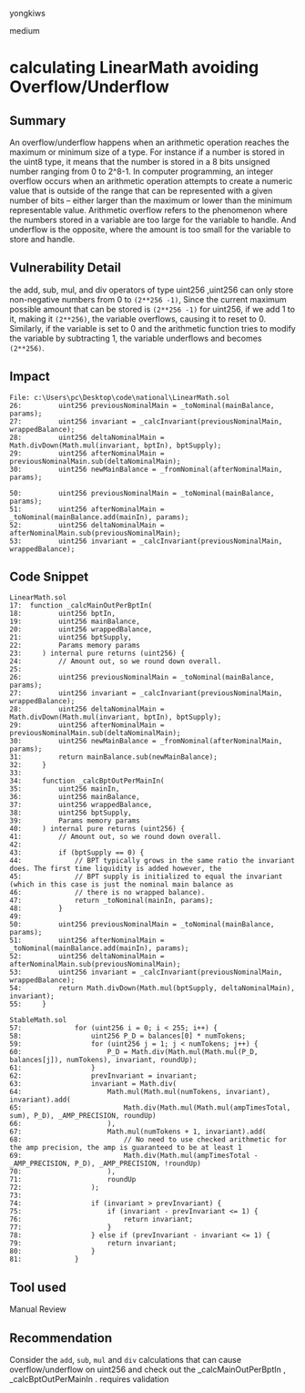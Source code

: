 yongkiws

medium

# calculating LinearMath avoiding Overflow/Underflow

## Summary
An overflow/underflow happens when an arithmetic operation reaches the maximum or minimum size of a type. For instance if a number is stored in the uint8 type, it means that the number is stored in a 8 bits unsigned number ranging from 0 to 2^8-1. In computer programming, an integer overflow occurs when an arithmetic operation attempts to create a numeric value that is outside of the range that can be represented with a given number of bits – either larger than the maximum or lower than the minimum representable value. Arithmetic overflow refers to the phenomenon where the numbers stored in a variable are too large for the variable to handle. And underflow is the opposite, where the amount is too small for the variable to store and handle.

## Vulnerability Detail
the add, sub, mul, and div operators of type uint256 ,uint256 can only store non-negative numbers from 0 to `(2**256 -1)`, Since the current maximum possible amount that can be stored is `(2**256 -1)` for uint256, if we add 1 to it, making it `(2**256)`, the variable overflows, causing it to reset to 0. Similarly, if the variable is set to 0 and the arithmetic function tries to modify the variable by subtracting 1, the variable underflows and becomes `(2**256)`.


## Impact
``` solidity
File: c:\Users\pc\Desktop\code\national\LinearMath.sol
26:         uint256 previousNominalMain = _toNominal(mainBalance, params);
27:         uint256 invariant = _calcInvariant(previousNominalMain, wrappedBalance);
28:         uint256 deltaNominalMain = Math.divDown(Math.mul(invariant, bptIn), bptSupply);
29:         uint256 afterNominalMain = previousNominalMain.sub(deltaNominalMain);
30:         uint256 newMainBalance = _fromNominal(afterNominalMain, params);

```

``` solidity
50:         uint256 previousNominalMain = _toNominal(mainBalance, params);
51:         uint256 afterNominalMain = _toNominal(mainBalance.add(mainIn), params);
52:         uint256 deltaNominalMain = afterNominalMain.sub(previousNominalMain);
53:         uint256 invariant = _calcInvariant(previousNominalMain, wrappedBalance);
```

## Code Snippet
``` solidity
LinearMath.sol
17:  function _calcMainOutPerBptIn(
18:         uint256 bptIn,
19:         uint256 mainBalance,
20:         uint256 wrappedBalance,
21:         uint256 bptSupply,
22:         Params memory params
23:     ) internal pure returns (uint256) {
24:         // Amount out, so we round down overall.
25: 
26:         uint256 previousNominalMain = _toNominal(mainBalance, params);
27:         uint256 invariant = _calcInvariant(previousNominalMain, wrappedBalance);
28:         uint256 deltaNominalMain = Math.divDown(Math.mul(invariant, bptIn), bptSupply);
29:         uint256 afterNominalMain = previousNominalMain.sub(deltaNominalMain);
30:         uint256 newMainBalance = _fromNominal(afterNominalMain, params);
31:         return mainBalance.sub(newMainBalance);
32:     }
33: 
34:     function _calcBptOutPerMainIn(
35:         uint256 mainIn,
36:         uint256 mainBalance,
37:         uint256 wrappedBalance,
38:         uint256 bptSupply,
39:         Params memory params
40:     ) internal pure returns (uint256) {
41:         // Amount out, so we round down overall.
42: 
43:         if (bptSupply == 0) {
44:             // BPT typically grows in the same ratio the invariant does. The first time liquidity is added however, the
45:             // BPT supply is initialized to equal the invariant (which in this case is just the nominal main balance as
46:             // there is no wrapped balance).
47:             return _toNominal(mainIn, params);
48:         }
49: 
50:         uint256 previousNominalMain = _toNominal(mainBalance, params);
51:         uint256 afterNominalMain = _toNominal(mainBalance.add(mainIn), params);
52:         uint256 deltaNominalMain = afterNominalMain.sub(previousNominalMain);
53:         uint256 invariant = _calcInvariant(previousNominalMain, wrappedBalance);
54:         return Math.divDown(Math.mul(bptSupply, deltaNominalMain), invariant);
55:     }
```
``` solidity
StableMath.sol
57:             for (uint256 i = 0; i < 255; i++) {
58:                 uint256 P_D = balances[0] * numTokens;
59:                 for (uint256 j = 1; j < numTokens; j++) {
60:                     P_D = Math.div(Math.mul(Math.mul(P_D, balances[j]), numTokens), invariant, roundUp);
61:                 }
62:                 prevInvariant = invariant;
63:                 invariant = Math.div(
64:                     Math.mul(Math.mul(numTokens, invariant), invariant).add(
65:                         Math.div(Math.mul(Math.mul(ampTimesTotal, sum), P_D), _AMP_PRECISION, roundUp)
66:                     ),
67:                     Math.mul(numTokens + 1, invariant).add(
68:                         // No need to use checked arithmetic for the amp precision, the amp is guaranteed to be at least 1
69:                         Math.div(Math.mul(ampTimesTotal - _AMP_PRECISION, P_D), _AMP_PRECISION, !roundUp)
70:                     ),
71:                     roundUp
72:                 );
73: 
74:                 if (invariant > prevInvariant) {
75:                     if (invariant - prevInvariant <= 1) {
76:                         return invariant;
77:                     }
78:                 } else if (prevInvariant - invariant <= 1) {
79:                     return invariant;
80:                 }
81:             }

```

## Tool used
Manual Review

## Recommendation
Consider the `add`, `sub`, `mul` and `div` calculations that can cause overflow/underflow on uint256 and check out the _calcMainOutPerBptIn , _calcBptOutPerMainIn . requires validation